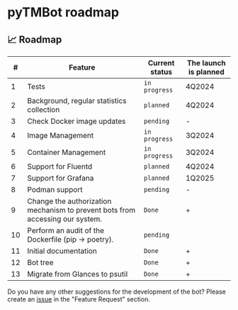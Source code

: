 # pyTMBot roadmap

## 📈 Roadmap

| #  | Feature                                                                       | Current status | The launch is planned |
|----|-------------------------------------------------------------------------------|----------------|-----------------------|
| 1  | Tests                                                                         | `in progress`  | 4Q2024                |
| 2  | Background, regular statistics collection                                     | `planned`      | 4Q2024                |
| 3  | Check Docker image updates                                                    | `pending`      | -                     |
| 4  | Image Management                                                              | `in progress`  | 3Q2024                |
| 5  | Container Management                                                          | `in progress`  | 3Q2024                |
| 6  | Support for Fluentd                                                           | `planned`      | 4Q2024                |
| 7  | Support for Grafana                                                           | `planned`      | 1Q2025                |
| 8  | Podman support                                                                | `pending`      | -                     |
| 9  | Change the authorization mechanism to prevent bots from accessing our system. | `Done`         | +                     |
| 10 | Perform an audit of the Dockerfile (pip -> poetry).                           | `pending`      |                       |
| 11 | Initial documentation                                                         | `Done`         | +                     |
| 12 | Bot tree                                                                      | `Done`         | +                     |
| 13 | Migrate from Glances to psutil                                                | `Done`         | +                     |

Do you have any other suggestions for the development of the bot? Please create
an [issue](https://github.com/orenlab/pytmbot/issues/new/choose) in the "Feature Request" section.
